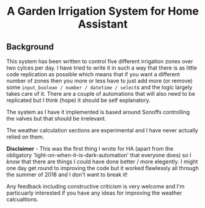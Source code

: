 <h1 align="center">A Garden Irrigation System for Home Assistant</h1>


<h2>Background</h2>

This system has been written to control five different irrigation zones over two cylces per day.  I have tried to write it in such a way that there is as little code replication as possible which means that if you want a different number of zones then you more or less have to just add more (or remove) some  ```input_boolean / number / datetime / select```s and the logic largely takes care of it. There are a couple of automations that will also need to be replicated but I think (hope) it should be self explanatory.

The system as I have it implemented is based around Sonoffs controlling the valves but that should be irrelevant.

The weather calculation sections are experimental and I have never actually relied on them. 

__Disclaimer__ - This was the first thing I wrote for HA (apart from the obligatory 'light-on-when-it-is-dark-automation' that everyone does) so I *know* that there are things I could have done better / more elegently. I might one day get round to improving the code but it worked flawlessly all through the summer of 2018 and I don't want to break it!

Any feedback including constructive criticism is very welcome and I'm particuarly interested if you have any ideas for improving the weather calcualtions.

